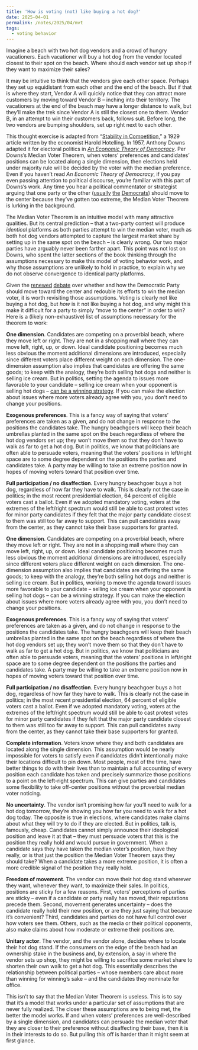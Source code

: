 ```yaml
---
title: 'How is voting (not) like buying a hot dog?'
date: 2025-04-01
permalink: /notes/2025/04/mvt
tags:
  - voting behavior
---
```


Imagine a beach with two hot dog vendors and a crowd of hungry vacationers. Each vacationer will buy a hot dog from the vendor located closest to their spot on the beach. Where should each vendor set up shop if they want to maximize their sales?

It may be intuitive to think that the vendors give each other space. Perhaps they set up equidistant from each other and the end of the beach. But if that is where they start, Vendor A will quickly notice that they can attract more customers by moving toward Vendor B – inching into their territory. The vacationers at the end of the beach may have a longer distance to walk, but they’ll make the trek since Vendor A is still the closest one to them. Vendor B, in an attempt to win their customers back, follows suit. Before long, the two vendors are bumping shoulders, set up right next to each other.

This thought exercise is adapted from “[Stability in Competition](https://www.jstor.org/stable/2224214),” a 1929 article written by the economist Harold Hotelling. In 1957, Anthony Downs adapted it for electoral politics in [*An Economic Theory of Democracy*](https://www.amazon.com/Economic-Theory-Democracy-Anthony-Downs/dp/0060417501). Per Downs’s  Median Voter Theorem, when voters’ preferences and candidates’ positions can be located along a single dimension, then elections held under majority rule will be decided by the voter with the median preference. Even if you haven’t read *An Economic Theory of Democracy*, if you pay even passing attention to political discourse, you’re familiar with this part of Downs’s work. Any time you hear a political commentator or strategist arguing that one party or the other ([usually](https://www.nytimes.com/2017/07/06/opinion/center-democrats-identity-politics.html) [the](https://www.thirdway.org/memo/what-voters-told-democrats-in-2024) [Democrats](https://www.nytimes.com/2025/03/29/opinion/democrats-strategy-2024.html)) should move to the center because they’ve gotten too extreme, the Median Voter Theorem is lurking in the background.

The Median Voter Theorem is an intuitive model with many attractive qualities. But its central prediction – that a two-party contest will produce *identical* platforms as both parties attempt to win the median voter, much as both hot dog vendors attempted to capture the largest market share by setting up in the same spot on the beach – is clearly wrong. Our two major parties have arguably never been farther apart. This point was not lost on Downs, who spent the latter sections of the book thinking through the assumptions necessary to make this model of voting behavior work, and why those assumptions are unlikely to hold in practice, to explain why we do not observe convergence to identical party platforms.

Given the [renewed](https://www.nytimes.com/2025/03/11/opinion/democrats-center-future.html) [debate](https://www.vox.com/politics/406093/democrats-moderation-turnout-swing-voters-study) over whether and how the Democratic Party should move toward the center and redouble its efforts to win the median voter, it is worth revisiting those assumptions. Voting is clearly not like buying a hot dog, but *how* is it not like buying a hot dog, and why might this make it difficult for a party to simply “move to the center” in order to win? Here is a (likely non-exhaustive) list of assumptions necessary for the theorem to work:

**One dimension**. Candidates are competing on a proverbial beach, where they move left or right. They are not in a shopping mall where they can move left, right, up, or down. Ideal candidate positioning becomes much less obvious the moment additional dimensions are introduced, especially since different voters place different weight on each dimension. The one-dimension assumption also implies that candidates are offering the same goods; to keep with the analogy, they’re both selling hot dogs and neither is selling ice cream. But in politics, setting the agenda to issues more favorable to your candidate – selling ice cream when your opponent is selling hot dogs – [can be a winning strategy](https://www.oxfordreference.com/display/10.1093/oi/authority.20110803095932429). If you can make the election about issues where more voters already agree with you, you don’t need to change your positions.

**Exogenous preferences**. This is a fancy way of saying that voters’ preferences are taken as a given, and do not change in response to the positions the candidates take. The hungry beachgoers will keep their beach umbrellas planted in the same spot on the beach regardless of where the hot dog vendors set up; they won’t move them so that they don’t have to walk as far to get a hot dog. But in politics, we know that politicians are often able to persuade voters, meaning that the voters’ positions in left/right space are to some degree dependent on the positions the parties and candidates take. A party may be willing to take an extreme position now in hopes of moving voters toward that position over time.

**Full participation / no disaffection**. Every hungry beachgoer buys a hot dog, regardless of how far they have to walk. This is clearly not the case in politics; in the most recent presidential election, 64 percent of eligible voters cast a ballot. Even if we adopted mandatory voting, voters at the extremes of the left/right spectrum would still be able to cast protest votes for minor party candidates if they felt that the major party candidate closest to them was still too far away to support. This can pull candidates away from the center, as they cannot take their base supporters for granted.

**One dimension**. Candidates are competing on a proverbial beach, where they move left or right. They are not in a shopping mall where they can move left, right, up, or down. Ideal candidate positioning becomes much less obvious the moment additional dimensions are introduced, especially since different voters place different weight on each dimension. The one-dimension assumption also implies that candidates are offering the same goods; to keep with the analogy, they’re both selling hot dogs and neither is selling ice cream. But in politics, working to move the agenda toward issues more favorable to your candidate – selling ice cream when your opponent is selling hot dogs – can be a winning strategy. If you can make the election about issues where more voters already agree with you, you don’t need to change your positions.

**Exogenous preferences**. This is a fancy way of saying that voters’ preferences are taken as a given, and do not change in response to the positions the candidates take. The hungry beachgoers will keep their beach umbrellas planted in the same spot on the beach regardless of where the hot dog vendors set up; they won’t move them so that they don’t have to walk as far to get a hot dog. But in politics, we know that politicians are often able to persuade voters, meaning that the voters’ positions in left/right space are to some degree dependent on the positions the parties and candidates take. A party may be willing to take an extreme position now in hopes of moving voters toward that position over time.

**Full participation / no disaffection**. Every hungry beachgoer buys a hot dog, regardless of how far they have to walk. This is clearly not the case in politics; in the most recent presidential election, 64 percent of eligible voters cast a ballot. Even if we adopted mandatory voting, voters at the extremes of the left/right spectrum would still be able to cast protest votes for minor party candidates if they felt that the major party candidate closest to them was still too far away to support. This can pull candidates away from the center, as they cannot take their base supporters for granted.

**Complete information**. Voters know where they and both candidates are located along the single dimension. This assumption would be nearly impossible for voters to satisfy even if candidates didn’t intentionally make their locations difficult to pin down. Most people, most of the time, have better things to do with their lives than to maintain a full accounting of every position each candidate has taken and precisely summarize those positions to a point on the left-right spectrum. This can give parties and candidates some flexibility to take off-center positions without the proverbial median voter noticing.

**No uncertainty**. The vendor isn’t promising how far you’ll need to walk for a hot dog tomorrow, they’re showing you how far you need to walk for a hot dog today. The opposite is true in elections, where candidates make claims about what they will try to do if they are elected. But in politics, talk is, famously, cheap. Candidates cannot simply announce their ideological position and leave it at that – they must persuade voters that this is the position they really hold and would pursue in government. When a candidate says they have taken the median voter’s position, have they really, or is that just the position the Median Voter Theorem says they should take? When a candidate takes a more extreme position, it is often a more credible signal of the position they really hold.

**Freedom of movement**. The vendor can move their hot dog stand wherever they want, whenever they want, to maximize their sales. In politics, positions are sticky for a few reasons. First, voters’ perceptions of parties are sticky – even if a candidate or party really has moved, their reputations precede them. Second, movement generates uncertainty – does the candidate really hold their new position, or are they just saying that because it’s convenient? Third, candidates and parties do not have full control over how voters see them. Others, such as the media or their political opponents, also make claims about how moderate or extreme their positions are.

**Unitary actor**. The vendor, and the vendor alone, decides where to locate their hot dog stand. If the consumers on the edge of the beach had an ownership stake in the business and, by extension, a say in where the vendor sets up shop, they might be willing to sacrifice some market share to shorten their own walk to get a hot dog. This essentially describes the relationship between political parties – whose members care about more than winning for winning’s sake – and the candidates they nominate for office. 

This isn’t to say that the Median Voter Theorem is useless. This is to say that it’s a model that works under a particular set of assumptions that are never fully realized. The closer these assumptions are to being met, the better the model works. If and when voters’ preferences are well-described by a single dimension, and candidates can persuade the median voter that they are closer to their preference without disaffecting their base, then it is in their interests to do so. But pulling this off is harder than it might seem at first glance.
